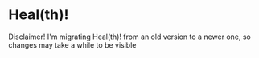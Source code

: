 # Heal(th)! 

Disclaimer! I'm migrating Heal(th)! from an old version to a newer one, so changes may take a while to be visible
